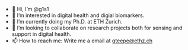 - 👋 Hi, I’m @g1s1
- 👀 I’m interested in digital health and digial biomarkers.
- 🌱 I’m currently doing my Ph.D. at ETH Zurich.
- 💞️ I’m looking to collaborate on research projects both for sensing and support in digital health.
- 📫 How to reach me: Write me a email at gteepe@ethz.ch

<!---
g1s1/g1s1 is a ✨ special ✨ repository because its `README.md` (this file) appears on your GitHub profile.
You can click the Preview link to take a look at your changes.
--->
